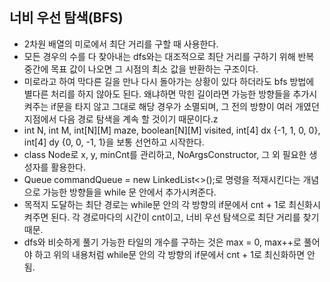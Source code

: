## 너비 우선 탐색(BFS)
- 2차원 배열의 미로에서 최단 거리를 구할 때 사용한다.
- 모든 경우의 수를 다 찾아내는 dfs와는 대조적으로 최단 거리를 구하기 위해 반복 중간에 목표 값이 나오면 그 시점의 최소 값을 반환하는 구조이다.
- 미로라고 하여 막다른 길을 만나 다시 돌아가는 상황이 있다 하더라도 bfs 방법에 별다른 처리를 하지 않아도 된다. 왜냐하면 막힌 길이라면 가능한 방향들을 추가시켜주는 if문을 타지 않고 그대로 해당 경우가 소멸되며, 그 전의 방향이 여러 개였던 지점에서 다음 경로 탐색을 계속 할 것이기 때문이다.z
- int N, int M, int[N][M] maze, boolean[N][M] visited, int[4] dx {-1, 1, 0, 0}, int[4] dy {0, 0, -1, 1}을 보통 선언하고 시작한다.
- class Node로 x, y, minCnt를 관리하고, NoArgsConstructor, 그 외 필요한 생성자를 활용한다.
- Queue<Node> commandQueue = new LinkedList<>();로 명령을 적재시킨다는 개념으로 가능한 방향들을 while 문 안에서 추가시켜준다.
- 목적지 도달하는 최단 경로는 while문 안의 각 방향의 if문에서 cnt + 1로 최신화시켜주면 된다. 각 경로마다의 시간이 cnt이고, 너비 우선 탐색으로 최단 거리를 찾기 때문.
- dfs와 비슷하게 풀기 가능한 타일의 개수를 구하는 것은 max = 0, max++로 풀어야 하고 위의 내용처럼 while문 안의 각 방향의 if문에서 cnt + 1로 최신화하면 안됨.